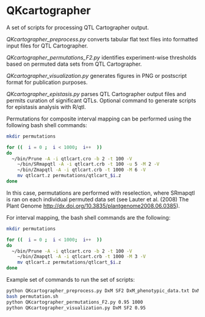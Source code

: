 # QKcartographer
A set of scripts for processing QTL Cartographer output.

<i>QKcartographer_preprocess.py</i> converts tabular flat text files into formatted input files for QTL Cartographer.

<i>QKcartographer_permutations_F2.py</i> identifies experiment-wise thresholds based on permuted data sets from QTL Cartographer.

<i>QKcartographer_visualization.py</i> generates figures in PNG or postscript format for publication purposes.

<i>QKcartographer_epistasis.py</i> parses QTL Cartographer output files and permits curation of significant QTLs. Optional command to generate scripts for epistasis analysis with R/qtl.

Permutations for composite interval mapping can be performed using the following bash shell commands:

```bash
mkdir permutations

for ((  i = 0 ;  i < 1000;  i++  ))
do
  ~/bin/Prune -A -i qtlcart.cro -b 2 -t 100 -V
	~/bin/SRmapqtl -A -i qtlcart.crb -t 100 -u 5 -M 2 -V
	~/bin/Zmapqtl -A -i qtlcart.crb -t 1000 -M 6 -V
	mv qtlcart.z permutations/qtlcart_$i.z
done
```

In this case, permutations are performed with reselection, where SRmapqtl is ran on each individual permuted data set (see Lauter et al. (2008) The Plant Genome http://dx.doi.org/10.3835/plantgenome2008.06.0385).

For interval mapping, the bash shell commands are the following:

```bash
mkdir permutations

for ((  i = 0 ;  i < 1000;  i++  ))
do
  ~/bin/Prune -A -i qtlcart.cro -b 2 -t 100 -V
	~/bin/Zmapqtl -A -i qtlcart.crb -t 1000 -M 3 -V
	mv qtlcart.z permutations/qtlcart_$i.z
done
```

Example set of commands to run the set of scripts:
```bash
python QKcartographer_preprocess.py DxM SF2 DxM_phenotypic_data.txt DxM_genetic_map.txt
bash permutation.sh
python QKcartographer_permutations_F2.py 0.95 1000
python QKcartographer_visualization.py DxM SF2 0.95
```
